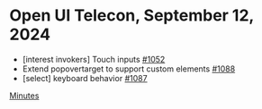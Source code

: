 Open UI Telecon, September 12, 2024
===================================
  * [interest invokers] Touch inputs [#1052](https://github.com/openui/open-ui/issues/1052)
  * Extend popovertarget to support custom elements [#1088](https://github.com/openui/open-ui/issues/1088)
  * [select] keyboard behavior [#1087](https://github.com/openui/open-ui/issues/1087)

[Minutes](https://www.w3.org/2024/09/12-openui-minutes.html)
